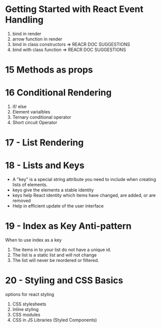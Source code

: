 # Getting Started with React Event Handling

 

1. bind in render
2. arrow function in render
3. bind in class constructors => REACR DOC SUGGESTIONS
4. bind with class function => REACR DOC SUGGESTIONS

# 15 Methods as props 
# 16 Conditional Rendering
1. if/ else
2. Element varialbles 
3. Ternary conditional operator
4. Short circuit Operator

# 17 - List Rendering
# 18 - Lists and Keys

- A "key" is a special string attribute you need to include when creating lists of elements.
- keys give the elements a stable identity 
- keys help React identity which items have changed, are added, or are removed 
- Help in efficient update of the user interface 

# 19 - Index as Key Anti-pattern

When to use index as a key 
1. The items in to your list do not have a unique id.
2. The list is a static list and will not change 
3. The list will never be reordered or filtered. 
# 20 - Styling and CSS Basics

options for react styling 
1. CSS stylesheets 
2. Inline styling 
3. CSS modules 
4. CSS in JS Libraries (Styled Components)
